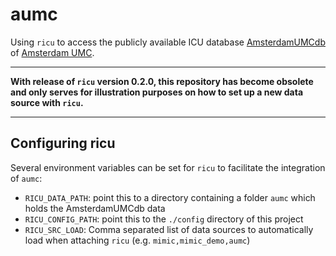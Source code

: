 
# aumc

Using `ricu` to access the publicly available ICU database [AmsterdamUMCdb](https://github.com/AmsterdamUMC/AmsterdamUMCdb) of [Amsterdam UMC](https://www.amsterdamumc.nl).

---

**With release of `ricu` version 0.2.0, this repository has become obsolete and only serves for illustration purposes on how to set up a new data source with `ricu`.**

---

## Configuring ricu

Several environment variables can be set for `ricu` to facilitate the integration of `aumc`:

* `RICU_DATA_PATH`: point this to a directory containing a folder `aumc` which holds the AmsterdamUMCdb data
* `RICU_CONFIG_PATH`: point this to the `./config` directory of this project
* `RICU_SRC_LOAD`: Comma separated list of data sources to automatically load when attaching `ricu` (e.g. `mimic,mimic_demo,aumc`)

